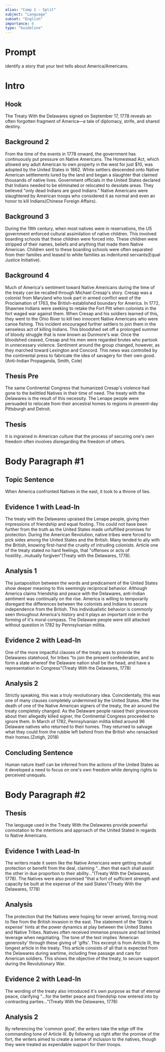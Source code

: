 ```yaml
---
alias: "Comp 1 - Split"
subject: "Language"
subset: "English"
importance: 6
type: "Guideline"
---
```

# Prompt

identify a story that your text tells about America/Americans.

# Intro

## Hook

The Treaty With the Delawares signed on September 17, 1778 reveals an often forgotten fragment of America—a tale of diplomacy, strife, and shared destiny.

## Background 2

From the time of the events in 1778 onward, the government has continuously put pressure on Native Americans. The Homestead Act, which allowed any adult American to own property in the west for just $10, was adopted by the United States in 1862. White settlers descended onto Native American settlements lured by the land and began a slaughter that claimed thousands of native lives. Government officials in the United States declared that Indians needed to be eliminated or relocated to desolate areas. They believed "only dead Indians are good Indians." Native Americans were slaughtered by American troops who considered it as normal and even an honor to kill Indians(Chinese Foreign Affairs). 

## Background 3

During the 19th century, when most natives were in reservations, the US government enforced cultural assimilation of native children. This involved boarding schools that these children were forced into. These children were stripped of their names, beliefs and anything that made them Native American. Children sent to these boarding schools were often separated from their families and leased to white families as indentured servants(Equal Justice Initiative).

## Background 4

Much of America's sentiment toward Native Americans during the time of the treaty can be recalled through Michael Cresap's story. Cresap was a colonist from Maryland who took part in armed conflict west of the Proclamation of 1763, the British-established boundary for America. In 1772, Shawnee Indians were seeking to retake the Fort Pitt when colonists in the fort waged war against them. When Cresap and his soldiers learned of this, they went to the Ohio River to kill two innocent Native Americans who were canoe fishing. This incident encouraged further settlers to join them in the senseless act of killing Indians. This bloodshed set off a prolonged summer of bloody struggle that is now known as Dunmore's war. Once the bloodshed ceased, Cresap and his men were regarded brutes who partook in unnecessary violence. Sentiment around the group changed, however, as they marched toward Lexington and Concord. This news was controlled by the continental press to fabricate the idea of savagery for their own good.(Anti-Indian Propaganda, Smith, Cole)

## Thesis Pre

The same Continental Congress that humanized Cresap's violence had gone to the belittled Natives in their time of need. The treaty with the Delawares is the result of this necessity. The Lenape people were persuaded to relocate from their ancestral homes to regions in present-day Pittsburgh and Detroit. 

## Thesis

It is ingrained in American culture that the process of securing one's own freedom often involves disregarding the freedom of others.

# Body Paragraph #1

## Topic Sentence

When America confronted Natives in the east, it took to a throne of lies.

## Evidence 1 with Lead-In

The treaty with the Delawares upraised the Lenape people, giving then impressions of friendship and equal footing. This could not have been further from the truth as the United States made unfulfilled promises for protection. During the American Revolution, native tribes were forced to pick sides among the United States and the British. Many tended to ally with the British, knowing first-hand the cruelty of intruding colonists. Article one of the treaty stated no hard feelings, that "offenses or acts of hostility...mutually forgiven"(Treaty with the Delawares, 1778).

## Analysis 1

The juxtaposition between the words and predicament of the United States show deeper meaning to this seemingly reciprocal behavior. Although America claims friendship and peace with the Delawares, anti-Indian sentiment was continually on the rise. America is willing to temporarily disregard the differences between the colonists and Indians to secure independence from the British. This individualistic behavior is commonly seen throughout America's history and it plays an important role in the forming of it's moral compass. The Delaware people were still attacked without question in 1782 by Pennsylvanian militia. 

## Evidence 2 with Lead-In

One of the more impactful clauses of the treaty was to provide the Delawares statehood, for tribes "to join the present confederation, and to form a state whereof the Delaware nation shall be the head, and have a representation in Congress"(Treaty With the Delawares, 1778)

## Analysis 2

Strictly speaking, this was a truly revolutionary idea. Coincidentally, this was one of many clauses completely undermined by the United States. After the death of one of the Native American signers of the treaty, the air around the treaty completely changed. As the Delaware people raised their grievances about their allegedly killed signer, the Continental Congress proceeded to ignore them. In March of 1782, Pennsylvanian militia killed around 96 Delaware natives who returned to their homes. They returned to salvage what they could from the rubble left behind from the British who ransacked their homes.(Zotigh, 2018)

## Concluding Sentence

Human nature itself can be inferred from the actions of the United States as it developed a need to focus on one's own freedom while denying rights to perceived unequals.

# Body Paragraph #2 

## Thesis

The language used in the Treaty With the Delawares provide powerful connotation to the intentions and approach of the United Stated in regards to Native Americans.

## Evidence 1 with Lead-In

The writers made it seem like the Native Americans were getting mutual protection or benefit from the deal, claiming "...then that each shall assist the other in due proportion to their ability..."(Treaty With the Delawares, 1778). The Natives were also promised "that a fort of sufficient strength and capacity be built at the expense of the said States"(Treaty With the Delawares, 1778)

## Analysis

The protection that the Natives were hoping for never arrived, forcing most to flee from the British invasion in the east. The statement of the 'State's expense' hints at the power dynamics at play between the United States and Native Tribes. Natives often received immense pressure and had limited leverage when negotiating. The tone of the text implies 'American generosity' through these giving of 'gifts'. This excerpt is from Article III, the longest article in the treaty. This article consists of all that is expected from the Delawares during wartime, including free passage and care for American soldiers. This shows the objective of the treaty, to secure support during the Revolutionary War.

## Evidence 2 with Lead-In

The wording of the treaty also introduced it's own purpose as that of eternal peace, clarifying "...for the better peace and friendship now entered into by contracting parties..."(Treaty With the Delawares, 1778)

## Analysis 2

By referencing the 'common good', the writers take the edge off the commanding tone of Article III. By following up right after the promise of the fort, the writers aimed to create a sense of inclusion to the natives, though they were treated as expendable support for their troops. 